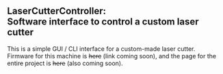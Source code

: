 LaserCutterController:   
Software interface to control a custom laser cutter
---
This is a simple GUI / CLI interface for a custom-made laser cutter.  Firmware for this machine is ~~here~~ (link coming soon), and the page for the entire project is ~~here~~ (also coming soon).
